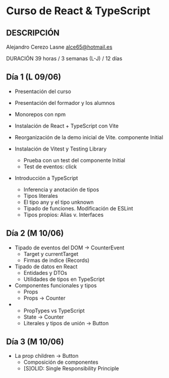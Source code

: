 # Curso de React & TypeScript


## DESCRIPCIÓN

Alejandro Cerezo Lasne
<alce65@hotmail.es>

DURACIÓN 39 horas / 3 semanas (L-J) / 12 días


## Día 1 (L 09/06)

- Presentación del curso
- Presentación del formador y los alumnos
- Monorepos con npm
- Instalación de React + TypeScript con Vite
- Reorganización de la demo inicial de Vite. componente Initial
- Instalación de Vitest y Testing Library
  - Prueba con un test del componente Initial
  - Test de eventos: click

- Introducción a TypeScript
  - Inferencia y anotación de tipos
  - Tipos literales
  - El tipo any y el tipo unknown
  - Tipado de funciones. Modificación de ESLint
  - Tipos propios: Alias v. Interfaces

## Día 2 (M 10/06)

- Tipado de eventos del DOM -> CounterEvent
    - Target y currentTarget
    - Firmas de indice (Records)
- Tipado de datos en React
  - Entidades y DTOs
  - Utilidades de tipos en TypeScript
- Componentes funcionales y tipos
  - Props
  - Props -> Counter
- - PropTypes vs TypeScript
  - State -> Counter
  - Literales y tipos de unión -> Button

## Día 3 (M 10/06)

  - La prop children -> Button
    - Composición de componentes
    - [S]OLID: Single Responsibility Principle

